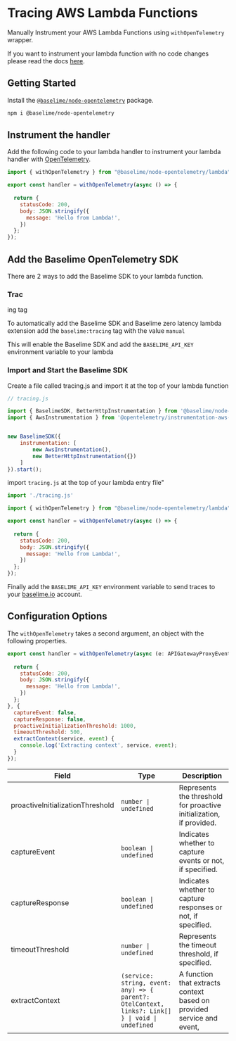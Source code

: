 # Tracing AWS Lambda Functions

Manually Instrument your AWS Lambda Functions using `withOpenTelemetry` wrapper.

If you want to instrument your lambda function with no code changes please read the docs [here](https://baselime.io/docs/sending-data/platforms/aws/aws-lambda/traces/node.js/).
  
## Getting Started 

Install the [`@baselime/node-opentelemetry`](https://www.npmjs.com/package/@baselime/node-opentelemetry) package.

```bash
npm i @baselime/node-opentelemetry
```

## Instrument the handler

Add the following code to your lambda handler to instrument your lambda handler with [OpenTelemetry](https://opentelemetry.io/).

```javascript
import { withOpenTelemetry } from "@baselime/node-opentelemetry/lambda";

export const handler = withOpenTelemetry(async () => {
  
  return {
    statusCode: 200,
    body: JSON.stringify({ 
      message: 'Hello from Lambda!',
    })
  };
});
```

## Add the Baselime OpenTelemetry SDK

There are 2 ways to add the Baselime SDK to your lambda function.

### Trac

ing tag

To automatically add the Baselime SDK and Baselime zero latency lambda extension add the `baselime:tracing` tag with the value `manual`

This will enable the Baselime SDK and add the `BASELIME_API_KEY` environment variable to your lambda 
### Import and Start the Baselime SDK

Create a file called tracing.js and import it at the top of your lambda function

```javascript
// tracing.js

import { BaselimeSDK, BetterHttpInstrumentation } from '@baselime/node-opentelemetry'
import { AwsInstrumentation } from '@opentelemetry/instrumentation-aws-sdk';


new BaselimeSDK({
    instrumentation: [
        new AwsInstrumentation(),
        new BetterHttpInstrumentation({})
    ]
}).start();
```
import `tracing.js` at the top of your lambda entry file"

```javascript
import './tracing.js'

import { withOpenTelemetry } from "@baselime/node-opentelemetry/lambda";

export const handler = withOpenTelemetry(async () => {
  
  return {
    statusCode: 200,
    body: JSON.stringify({ 
      message: 'Hello from Lambda!',
    })
  };
});
```

Finally add the `BASELIME_API_KEY` environment variable to send traces to your [baselime.io](https://baselime.io) account.

## Configuration Options

The `withOpenTelemetry` takes a second argument, an object with the following properties.

```javascript
export const handler = withOpenTelemetry(async (e: APIGatewayProxyEventV2) => {
  
  return {
    statusCode: 200,
    body: JSON.stringify({ 
      message: 'Hello from Lambda!',
    })
  };
}, {
  captureEvent: false,
  captureResponse: false,
  proactiveInitializationThreshold: 1000,
  timeoutThreshold: 500,
  extractContext(service, event) {
    console.log('Extracting context', service, event);
  }
});
```

| Field                        | Type                                                                                              | Description                                                                                             |
|------------------------------|---------------------------------------------------------------------------------------------------|---------------------------------------------------------------------------------------------------------|
| proactiveInitializationThreshold | `number \| undefined`                                                                          | Represents the threshold for proactive initialization, if provided.                                      |
| captureEvent                 | `boolean \| undefined`                                                                         | Indicates whether to capture events or not, if specified.                                                 |
| captureResponse              | `boolean \| undefined`                                                                         | Indicates whether to capture responses or not, if specified.                                              |
| timeoutThreshold             | `number \| undefined`                                                                          | Represents the timeout threshold, if specified.                                                           |
| extractContext               | `(service: string, event: any) => { parent?: OtelContext, links?: Link[] } \| void \| undefined` | A function that extracts context based on provided service and event, 
